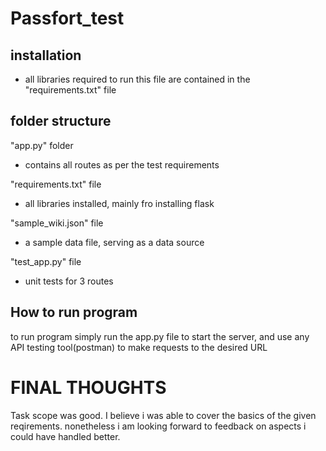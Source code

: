 # Passfort_test

## installation
* all libraries required to run this file are contained in the "requirements.txt" file

## folder structure
"app.py" folder
* contains all routes as per the test requirements

"requirements.txt" file
* all libraries installed, mainly fro installing flask

"sample_wiki.json" file
* a sample data file, serving as a data source

"test_app.py" file
* unit tests for 3 routes


## How to run program
to run program simply run the app.py file to start the server, and use any API testing tool(postman) to make requests
to the desired URL


# FINAL THOUGHTS
Task scope was good. I believe i was able to cover the basics of the given reqirements. nonetheless i am looking forward to feedback on aspects i could have handled better.
